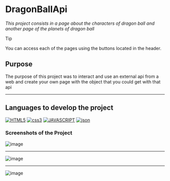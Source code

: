 # DragonBallApi

*This project consists in a page about the characters of dragon ball and another page of the planets of dragon ball*

>[!TIP]
>You can access each of the pages using the buttons located in the header.

## Purpose
The purpose of this project was to interact and use an external api from a web and create your own page with the object that you could get with that api

---

## Languages to develop the project
<a href='https://github.com/shivamkapasia0' target="_blank"><img alt='HTML5' src='https://img.shields.io/badge/HTML5-100000?style=for-the-badge&logo=HTML5&logoColor=white&labelColor=FF8D00&color=FF8D00'/></a>
<a href='https://github.com/shivamkapasia0' target="_blank"><img alt='css3' src='https://img.shields.io/badge/css3-100000?style=for-the-badge&logo=css3&logoColor=white&labelColor=00B3FF&color=00B3FF'/></a>
<a href='https://github.com/shivamkapasia0' target="_blank"><img alt='JAVASCRIPT' src='https://img.shields.io/badge/Javascript-100000?style=for-the-badge&logo=JAVASCRIPT&logoColor=F3FF00&labelColor=000000&color=000000'/></a>
<a href='https://github.com/shivamkapasia0' target="_blank"><img alt='json' src='https://img.shields.io/badge/json-100000?style=for-the-badge&logo=json&logoColor=FFFFFF&labelColor=BD0B0B&color=BD0B0B'/></a>

### Screenshots of the Project

![image](https://github.com/user-attachments/assets/9810d625-67af-403b-b857-bea5350b0724)

---
![image](https://github.com/user-attachments/assets/11333eb0-750c-4368-9386-26c43973d0b7)

---
![image](https://github.com/user-attachments/assets/22f066c9-c812-4b3f-8b9a-bc91b5f401d6)

